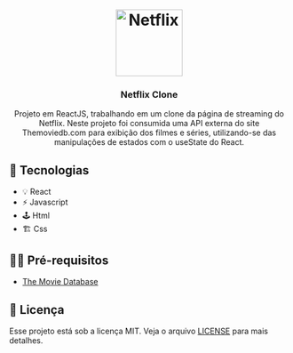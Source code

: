 <h1 align="center">
<img alt="Netflix" src="https://upload.wikimedia.org/wikipedia/commons/thumb/0/08/Netflix_2015_logo.svg/2560px-Netflix_2015_logo.svg.png"
width="120px" />
</h1>

<h3 align="center">
  Netflix Clone
</h3>

<p align="center">Projeto em ReactJS, trabalhando em um clone da página de streaming do Netflix.
Neste projeto foi consumida uma API externa do site Themoviedb.com para exibição dos filmes e séries, utilizando-se das manipulações de estados com o useState do React.</p>

## 🚀 Tecnologias

- 💡 React
- ⚡ Javascript
- 🕹 Html
- 🏗 Css 

## ✋🏻 Pré-requisitos

- [The Movie Database](https://www.themoviedb.org/?language=pt-BR)

## 📝 Licença

Esse projeto está sob a licença MIT. Veja o arquivo [LICENSE](LICENSE.md) para mais detalhes.
